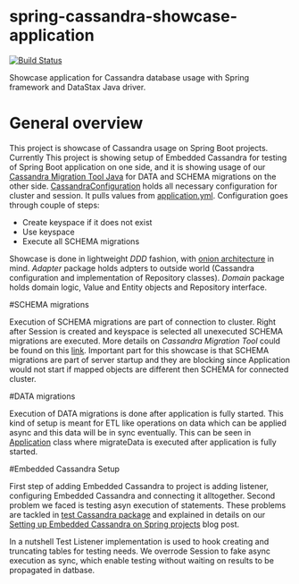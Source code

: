 # spring-cassandra-showcase-application
[![Build Status](https://travis-ci.org/smartcat-labs/spring-cassandra-showcase-application.svg?branch=master)](https://travis-ci.org/smartcat-labs/spring-cassandra-showcase-application)

Showcase application for Cassandra database usage with Spring framework and DataStax Java driver.

# General overview

This project is showcase of Cassandra usage on Spring Boot projects. Currently This project is showing setup of Embedded Cassandra for testing of Spring Boot application on one side, and it is showing usage of our [Cassandra Migration Tool Java](https://github.com/smartcat-labs/cassandra-migration-tool-java) for DATA and SCHEMA migrations on the other side. [CassandraConfiguration](https://github.com/smartcat-labs/spring-cassandra-showcase-application/blob/master/api/src/main/java/io/smartcat/spring/cassandra/showcase/adapter/cassandra/CassandraConfiguration.java) holds all necessary configuration for cluster and session. It pulls values from [application.yml](https://github.com/smartcat-labs/spring-cassandra-showcase-application/blob/master/api/src/main/resources/application.yml). Configuration goes through couple of steps:

* Create keyspace if it does not exist
* Use keyspace
* Execute all SCHEMA migrations

Showcase is done in lightweight *DDD* fashion, with [onion architecture](http://alistair.cockburn.us/Hexagonal+architecture) in mind. *Adapter* package holds adpters to outside world (Cassandra configuration and implementation of Repository classes). *Domain* package holds domain logic, Value and Entity objects and Repository interface.

#SCHEMA migrations

Execution of SCHEMA migrations are part of connection to cluster. Right after Session is created and keyspace is selected all unexecuted SCHEMA migrations are executed. More details on *Cassandra Migration Tool* could be found on this [link](https://github.com/smartcat-labs/cassandra-migration-tool-java). Important part for this showcase is that SCHEMA migrations are part of server startup and they are blocking since Application would not start if mapped objects are different then SCHEMA for connected cluster.

#DATA migrations

Execution of DATA migrations is done after application is fully started. This kind of setup is meant for ETL like operations on data which can be applied async and this data will be in sync eventually. This can be seen in [Application](https://github.com/smartcat-labs/spring-cassandra-showcase-application/blob/master/api/src/main/java/io/smartcat/spring/cassandra/showcase/Application.java) class where migrateData is executed after application is fully started.

#Embedded Cassandra Setup

First step of adding Embedded Cassandra to project is adding listener, configuring Embedded Cassandra and connecting it alltogether. Second problem we faced is testing asyn execution of statements. These problems are tackled in [test Cassandra package](https://github.com/smartcat-labs/spring-cassandra-showcase-application/tree/master/api/src/test/java/io/smartcat/spring/cassandra/showcase/test/cassandra) and explained in details on our [Setting up Embedded Cassandra on Spring projects](https://www.smartcat.io/blog/setting-up-embedded-cassandra-on-spring-project/) blog post. 

In a nutshell Test Listener implementation is used to hook creating and truncating tables for testing needs. We overrode Session to fake async execution as sync, which enable testing without waiting on results to be propagated in datbase. 
